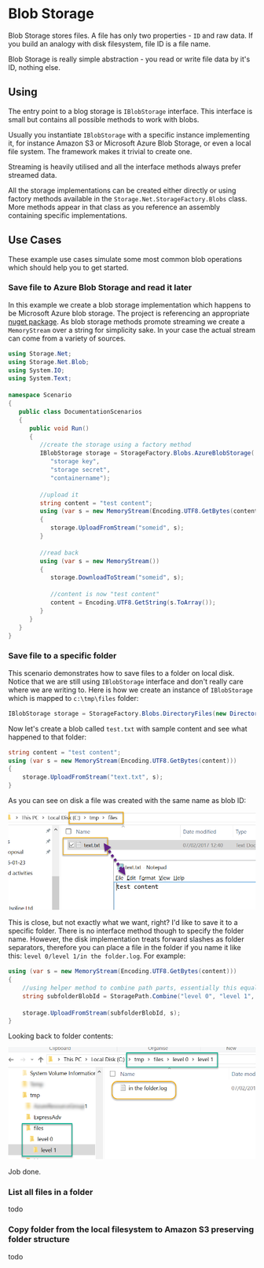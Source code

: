 # Blob Storage

Blob Storage stores files. A file has only two properties - `ID` and raw data. If you build an analogy with disk filesystem, file ID is a file name.

Blob Storage is really simple abstraction - you read or write file data by it's ID, nothing else.

## Using

The entry point to a blog storage is `IBlobStorage` interface. This interface is small but contains all possible methods to work with blobs.

Usually you instantiate `IBlobStorage` with a specific instance implementing it, for instance Amazon S3 or Microsoft Azure Blob Storage, or even a local file system. The framework makes it trivial to create one.

Streaming is heavily utilised and all the interface methods always prefer streamed data.

All the storage implementations can be created either directly or using factory methods available in the `Storage.Net.StorageFactory.Blobs` class. More methods appear in that class as you reference an assembly containing specific implementations.

## Use Cases

These example use cases simulate some most common blob operations which should help you to get started.

### Save file to Azure Blob Storage and read it later

In this example we create a blob storage implementation which happens to be Microsoft Azure blob storage. The project is referencing an appropriate [nuget package](https://www.nuget.org/packages/Storage.Net.Microsoft.Azure/). As blob storage methods promote streaming we create a `MemoryStream` over a string for simplicity sake. In your case the actual stream can come from a variety of sources.

```csharp
using Storage.Net;
using Storage.Net.Blob;
using System.IO;
using System.Text;

namespace Scenario
{
   public class DocumentationScenarios
   {
      public void Run()
      {
         //create the storage using a factory method
         IBlobStorage storage = StorageFactory.Blobs.AzureBlobStorage(
            "storage key",
            "storage secret",
            "containername");

         //upload it
         string content = "test content";
         using (var s = new MemoryStream(Encoding.UTF8.GetBytes(content)))
         {
            storage.UploadFromStream("someid", s);
         }

         //read back
         using (var s = new MemoryStream())
         {
            storage.DownloadToStream("someid", s);

            //content is now "test content"
            content = Encoding.UTF8.GetString(s.ToArray());
         }
      }
   }
}
```

### Save file to a specific folder

This scenario demonstrates how to save files to a folder on local disk. Notice that we are still using `IBlobStorage` interface and don't really care where we are writing to. Here is how we create an instance of `IBlobStorage` which is mapped to `c:\tmp\files` folder:

```csharp
IBlobStorage storage = StorageFactory.Blobs.DirectoryFiles(new DirectoryInfo("c:\\tmp\\files"));
```

Now let's create a blob called `test.txt` with sample content and see what happened to that folder:

```csharp
string content = "test content";
using (var s = new MemoryStream(Encoding.UTF8.GetBytes(content)))
{
    storage.UploadFromStream("text.txt", s);
}

```

As you can see on disk a file was created with the same name as blob ID:

![Dirtextfile](dirtextfile.png)

This is close, but not exactly what we want, right? I'd like to save it to a specific folder. There is no interface method though to specify the folder name. However, the disk implementation treats forward slashes as folder separators, therefore you can place a file in the folder if you name it like this: `level 0/level 1/in the folder.log`. For example:

```csharp
using (var s = new MemoryStream(Encoding.UTF8.GetBytes(content)))
{
    //using helper method to combine path parts, essentially this equals to 'level 0/level 1/in the folder.log'
    string subfolderBlobId = StoragePath.Combine("level 0", "level 1", "in the folder.log");

    storage.UploadFromStream(subfolderBlobId, s);
}
```

Looking back to folder contents:

![Dirtextfile](dirtextfileindir.png)

Job done.

### List all files in a folder

todo

### Copy folder from the local filesystem to Amazon S3 preserving folder structure

todo

